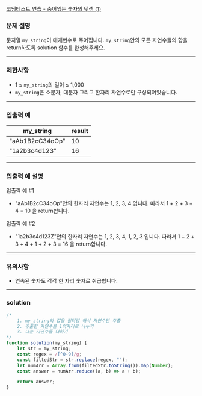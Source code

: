 [코딩테스트 연습 - 숨어있는 숫자의 덧셈 (1)](https://school.programmers.co.kr/learn/courses/30/lessons/120851)

### **문제 설명**

문자열 `my_string`이 매개변수로 주어집니다. `my_string`안의 모든 자연수들의 합을 return하도록 solution 함수를 완성해주세요.

---

### 제한사항

- 1 ≤ `my_string`의 길이 ≤ 1,000
- `my_string`은 소문자, 대문자 그리고 한자리 자연수로만 구성되어있습니다.

---

### 입출력 예

| my_string       | result |
| --------------- | ------ |
| "aAb1B2cC34oOp" | 10     |
| "1a2b3c4d123"   | 16     |

---

### 입출력 예 설명

입출력 예 #1

- "aAb1B2cC34oOp"안의 한자리 자연수는 1, 2, 3, 4 입니다. 따라서 1 + 2 + 3 + 4 = 10 을 return합니다.

입출력 예 #2

- "1a2b3c4d123Z"안의 한자리 자연수는 1, 2, 3, 4, 1, 2, 3 입니다. 따라서 1 + 2 + 3 + 4 + 1 + 2 + 3 = 16 을 return합니다.

---

### 유의사항

- 연속된 숫자도 각각 한 자리 숫자로 취급합니다.

---

### solution

```jsx
/*
    1. my_string의 값을 필터링 해서 자연수만 추출
    2. 추출한 자연수를 1의자리로 나누기
    3. 나눈 자연수를 더하기
*/
function solution(my_string) {
	let str = my_string;
	const regex = /[^0-9]/g;
	const filtedStr = str.replace(regex, "");
	let numArr = Array.from(filtedStr.toString()).map(Number);
	const answer = numArr.reduce((a, b) => a + b);

	return answer;
}
```
